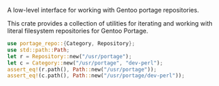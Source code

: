 A low-level interface for working with Gentoo portage repositories.

This crate provides a collection of utilities for iterating and
working with literal filesystem repositories for Gentoo Portage.

```rust
use portage_repo::{Category, Repository};
use std::path::Path;
let r = Repository::new("/usr/portage");
let c = Category::new("/usr/portage", "dev-perl");
assert_eq!(r.path(), Path::new("/usr/portage"));
assert_eq!(c.path(), Path::new("/usr/portage/dev-perl"));
```
